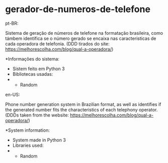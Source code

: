 # gerador-de-numeros-de-telefone


pt-BR:

Sistema de geração de números de telefone na formatação brasileira, como támbem identifica se o número gerado se encaixa nas caracteristicas de cada operadora de telefonia. (DDD tirados do site: https://melhorescolha.com/blog/qual-a-operadora/)

*Informações do sistema:

- Sistem feito em Python 3
- Bibliotecas usadas:
- - Random

en-US:

Phone number generation system in Brazilian format, as well as identifies if the generated number fits the characteristics of each telephony operator. (DDDs taken from the website: https://melhorescolha.com/blog/qual-a-operadora/)

*System information:

- System made in Python 3
- Libraries used:
- - Random
